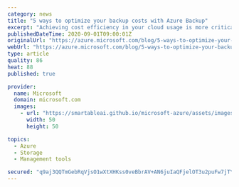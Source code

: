 ```yaml
---
category: news
title: "5 ways to optimize your backup costs with Azure Backup"
excerpt: "Achieving cost efficiency in your cloud usage is more critical today than ever before. \nAt Azure Backup, we are committed to helping you optimize your backup costs. Over the last few months, we have…"
publishedDateTime: 2020-09-01T09:00:01Z
originalUrl: "https://azure.microsoft.com/blog/5-ways-to-optimize-your-backup-costs-with-azure-backup/"
webUrl: "https://azure.microsoft.com/blog/5-ways-to-optimize-your-backup-costs-with-azure-backup/"
type: article
quality: 86
heat: 88
published: true

provider:
  name: Microsoft
  domain: microsoft.com
  images:
    - url: "https://smartableai.github.io/microsoft-azure/assets/images/organizations/microsoft.com-50x50.jpg"
      width: 50
      height: 50

topics:
  - Azure
  - Storage
  - Management tools

secured: "q9aj3QQTmGebRqVjsO1wXtXHKss0veBbrAV+AN6juIaQFjelOT3u2puFw7jTYkYvhXIeuGUzFVlwrvk1z+HZLFkDPfn9+HRUrHUHaQOn9tgIeaxk1NI1L5rVc4yP6J6KoArwiNMKPUcGp1PfuPFIMyD2aMMYHJjIwEQqrPm2zFVb1b42DqSXTk5xy9bxTuXL36RqAtz904cMvEoz+LlODGWaSmZOb3Nupsj/kt+Wmm7c9AykdA1Nit2AS8G/d0lXG/hxMUuhzs7Qv0FglrO5gkSdToKHambKgjHHLGb/1MQnaKjfNPVgM/2jA3qo8AQSVGfpl7NevfAXBnZvWrXxUr7060hpRQlYLRUvv8EObkk=;NaA+/6CKIonIpkWq2SPTrA=="
---
```


